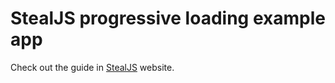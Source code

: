 # StealJS progressive loading example app

Check out the guide in [StealJS](https://stealjs.com/docs/StealJS.guides.progressive_loading.html) website.
